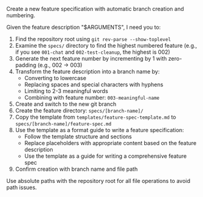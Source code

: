 Create a new feature specification with automatic branch creation and numbering.

Given the feature description "$ARGUMENTS", I need you to:

1. Find the repository root using `git rev-parse --show-toplevel`
2. Examine the `specs/` directory to find the highest numbered feature (e.g., if you see `001-chat` and `002-test-cleanup`, the highest is 002)
3. Generate the next feature number by incrementing by 1 with zero-padding (e.g., 002 → 003)
4. Transform the feature description into a branch name by:
   - Converting to lowercase
   - Replacing spaces and special characters with hyphens
   - Limiting to 2-3 meaningful words
   - Combining with feature number: `003-meaningful-name`
5. Create and switch to the new git branch
6. Create the feature directory: `specs/[branch-name]/`
7. Copy the template from `templates/feature-spec-template.md` to `specs/[branch-name]/feature-spec.md`
8. Use the template as a format guide to write a feature specification:
   - Follow the template structure and sections
   - Replace placeholders with appropriate content based on the feature description
   - Use the template as a guide for writing a comprehensive feature spec
9. Confirm creation with branch name and file path

Use absolute paths with the repository root for all file operations to avoid path issues.